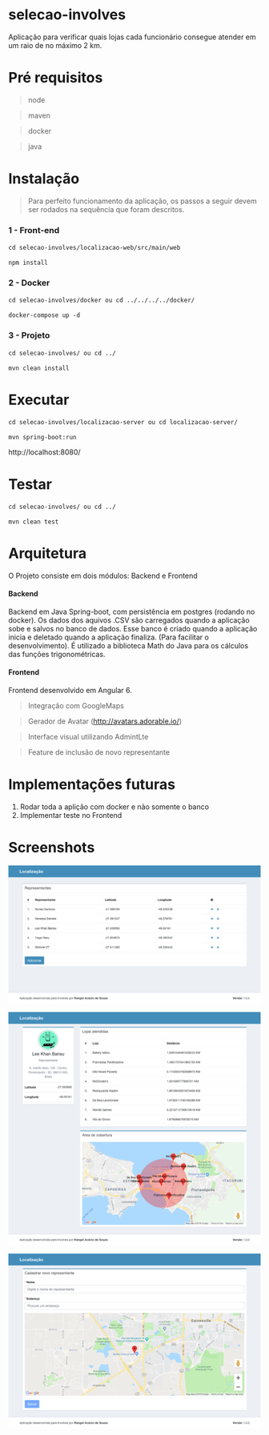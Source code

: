 # selecao-involves

Aplicação para verificar quais lojas cada funcionário consegue atender em um raio de no máximo 2 km.

# Pré requisitos

> node

> maven

> docker

> java

# Instalação

> Para perfeito funcionamento da aplicação, os passos a seguir devem ser rodados na sequência que foram descritos.

### 1 - Front-end

```
cd selecao-involves/localizacao-web/src/main/web
```

```
npm install
```

### 2 - Docker

```
cd selecao-involves/docker ou cd ../../../../docker/
```

```
docker-compose up -d
```
### 3 - Projeto

```
cd selecao-involves/ ou cd ../
```

```
mvn clean install
```

# Executar

```
cd selecao-involves/localizacao-server ou cd localizacao-server/
```
```
mvn spring-boot:run
```

http://localhost:8080/


# Testar

```
cd selecao-involves/ ou cd ../
```
```
mvn clean test
```

# Arquitetura

O Projeto consiste em dois módulos: Backend e Frontend

#### Backend
Backend em Java Spring-boot, com persistência em postgres (rodando no docker).
Os dados dos aquivos .CSV são carregados quando a aplicação sobe e salvos no banco de dados. Esse banco é criado quando a aplicação inicia e deletado quando a aplicação finaliza. (Para facilitar o desenvolvimento).
É utilizado a biblioteca Math do Java para os cálculos das funções trigonométricas.

#### Frontend
Frontend desenvolvido em Angular 6. 

> Integração com GoogleMaps

> Gerador de Avatar (http://avatars.adorable.io/)

> Interface visual utilizando AdmintLte

> Feature de inclusão de novo representante

# Implementações futuras

1. Rodar toda a aplição com docker e não somente o banco
2. Implementar teste no Frontend

# Screenshots

![alt text](https://github.com/didowscode/selecao-involves/blob/master/lista.png)

![alt text](https://github.com/didowscode/selecao-involves/blob/master/visualizar.png)

![alt text](https://github.com/didowscode/selecao-involves/blob/master/adicionar.png)


